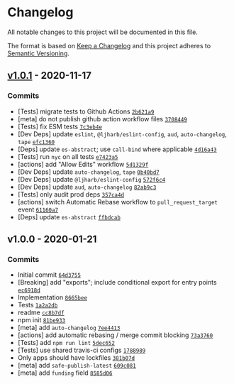 # Changelog

All notable changes to this project will be documented in this file.

The format is based on [Keep a Changelog](https://keepachangelog.com/en/1.0.0/)
and this project adheres to [Semantic Versioning](https://semver.org/spec/v2.0.0.html).

## [v1.0.1](https://github.com/es-shims/Array.prototype.values/compare/v1.0.0...v1.0.1) - 2020-11-17

### Commits

- [Tests] migrate tests to Github Actions [`2b621a9`](https://github.com/es-shims/Array.prototype.values/commit/2b621a9d75fefab2fee196d06ac3dca5ccb1502a)
- [meta] do not publish github action workflow files [`3708449`](https://github.com/es-shims/Array.prototype.values/commit/370844950737af4dccdf86617461c5adc082f3e2)
- [Tests] fix ESM tests [`7c3eb4e`](https://github.com/es-shims/Array.prototype.values/commit/7c3eb4e11c2bab5f629b7001d28966c0a3d98785)
- [Dev Deps] update `eslint`, `@ljharb/eslint-config`, `aud`, `auto-changelog`, `tape` [`efc1360`](https://github.com/es-shims/Array.prototype.values/commit/efc1360a65f2b238d6117ac6a5be9f0ca3645b6f)
- [Deps] update `es-abstract`; use `call-bind` where applicable [`4d16a43`](https://github.com/es-shims/Array.prototype.values/commit/4d16a43ace11c59bd555a25e0ef58517cf7edf00)
- [Tests] run `nyc` on all tests [`e7423a5`](https://github.com/es-shims/Array.prototype.values/commit/e7423a59405bf35aadd80f4c049dd61989057862)
- [actions] add "Allow Edits" workflow [`5d1329f`](https://github.com/es-shims/Array.prototype.values/commit/5d1329f7e619f2c430c2266fcb1b3ac7efb6d880)
- [Dev Deps] update `auto-changelog`, `tape` [`0b40bd7`](https://github.com/es-shims/Array.prototype.values/commit/0b40bd73ec6a78f927862261eea253b1dafb3d93)
- [Dev Deps] update `@ljharb/eslint-config` [`572f6c4`](https://github.com/es-shims/Array.prototype.values/commit/572f6c43372708ea66333b69e34e8103204d025c)
- [Dev Deps] update `aud`, `auto-changelog` [`82ab9c3`](https://github.com/es-shims/Array.prototype.values/commit/82ab9c3646c01ba87e7477f47938a5568f88c03c)
- [Tests] only audit prod deps [`357ca4d`](https://github.com/es-shims/Array.prototype.values/commit/357ca4de45e92f2322e60814c190397b768dfe17)
- [actions] switch Automatic Rebase workflow to `pull_request_target` event [`61160a7`](https://github.com/es-shims/Array.prototype.values/commit/61160a72d132876008d68b5a7008037bc2aa65e8)
- [Deps] update `es-abstract` [`ffbdcab`](https://github.com/es-shims/Array.prototype.values/commit/ffbdcab964c8687146fa406b8f9e9a26c47df910)

## v1.0.0 - 2020-01-21

### Commits

- Initial commit [`64d3755`](https://github.com/es-shims/Array.prototype.values/commit/64d3755b1553c2809300f92aff50c4b06efb441f)
- [Breaking] add "exports"; include conditional export for entry points [`ec6918d`](https://github.com/es-shims/Array.prototype.values/commit/ec6918dd99e2e10544c79942fdd35b44a42616df)
- Implementation [`8665bee`](https://github.com/es-shims/Array.prototype.values/commit/8665bee1727637421a172c5c036e61360fd2957c)
- Tests [`1a2a2db`](https://github.com/es-shims/Array.prototype.values/commit/1a2a2db007e00851dfc47fb82b66d1d818ac64cc)
- readme [`cc8b7df`](https://github.com/es-shims/Array.prototype.values/commit/cc8b7df711cd9d138bc4323461c67cfd3aabcdb4)
- npm init [`81be933`](https://github.com/es-shims/Array.prototype.values/commit/81be933a6b214895c373c02017a20b1bbfda76cd)
- [meta] add `auto-changelog` [`7ee4413`](https://github.com/es-shims/Array.prototype.values/commit/7ee44139ed943e769348785a9d806ca2f62a603b)
- [actions] add automatic rebasing / merge commit blocking [`73a3760`](https://github.com/es-shims/Array.prototype.values/commit/73a3760e7d8c4246b97b145673c3a3c7138ff464)
- [Tests] add `npm run lint` [`5dec652`](https://github.com/es-shims/Array.prototype.values/commit/5dec6523e4ed94f10390abfdd3965ad48a089e8f)
- [Tests] use shared travis-ci configs [`1788989`](https://github.com/es-shims/Array.prototype.values/commit/1788989f13f31a74453898f8860f72374c1df9b2)
- Only apps should have lockfiles [`381b07d`](https://github.com/es-shims/Array.prototype.values/commit/381b07d3a00727d0809e0a8a03b64b012c3dacaf)
- [meta] add `safe-publish-latest` [`609c081`](https://github.com/es-shims/Array.prototype.values/commit/609c081f89712f2dfb29a8697d66d801db649811)
- [meta] add `funding` field [`8585d06`](https://github.com/es-shims/Array.prototype.values/commit/8585d066ed17851a8999f8c366e0b2a6431e6982)

